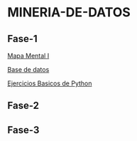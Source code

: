 # MINERIA-DE-DATOS

## Fase-1


[Mapa Mental I](https://github.com/CecyDuarte/MINERIA-DE-DATOS/blob/main/Tareas/Mapa%20Mental_1_%7B1937881%7D.pdf)



[Base de datos](https://github.com/EmmanuelGalvan/MineriaDatos/blob/main/Archivos/Ej1_BasesDatos_Equipo_9%20.pdf)



[Ejercicios Basicos de Python](https://github.com/CecyDuarte/MINERIA-DE-DATOS/blob/main/Tareas/EjerciciosBasicosPython1.ipynb)

 
## Fase-2



## Fase-3
